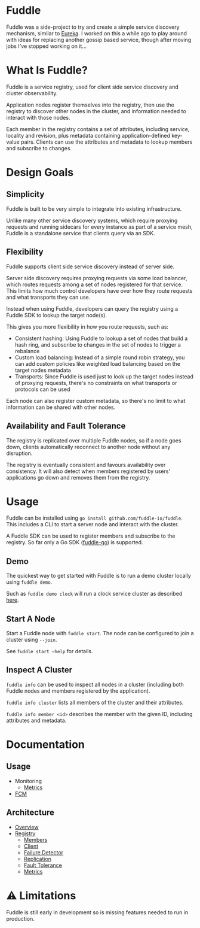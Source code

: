 # Fuddle
Fuddle was a side-project to try and create a simple service discovery mechanism, similar to
[Eureka](https://github.com/Netflix/eureka). I worked on this a while ago to play
around with ideas for replacing another gossip based service, though after moving jobs
I've stopped working on it...

# What Is Fuddle?
Fuddle is a service registry, used for client side service discovery and cluster
observability.

Application nodes register themselves into the registry, then use the registry
to discover other nodes in the cluster, and information needed to interact with
those nodes.

Each member in the registry contains a set of attributes, including service,
locality and revision, plus metadata containing application-defined key-value
pairs. Clients can use the attributes and metadata to lookup members and
subscribe to changes.

# Design Goals

## Simplicity
Fuddle is built to be very simple to integrate into existing infrastructure.

Unlike many other service discovery systems, which require proxying requests and
running sidecars for every instance as part of a service mesh, Fuddle is a
standalone service that clients query via an SDK. 

## Flexibility
Fuddle supports client side service discovery instead of server side.

Server side discovery requires proxying requests via some load balancer, which
routes requests among a set of nodes registered for that service. This limits
how much control developers have over how they route requests and what
transports they can use.

Instead when using Fuddle, developers can query the registry using a Fuddle SDK
to lookup the target node(s).

This gives you more flexibility in how you route requests, such as:
* Consistent hashing: Using Fuddle to lookup a set of nodes that build a hash
ring, and subscribe to changes in the set of nodes to trigger a rebalance
* Custom load balancing: Instead of a simple round robin strategy, you can add
custom policies like weighted load balancing based on the target nodes metadata
* Transports: Since Fuddle is used just to look up the target nodes instead of
proxying requests, there's no constraints on what transports or protocols can be
used

Each node can also register custom metadata, so there's no limit to what
information can be shared with other nodes.

## Availability and Fault Tolerance
The registry is replicated over multiple Fuddle nodes, so if a node goes down,
clients automatically reconnect to another node without any disruption.

The registry is eventually consistent and favours availability over consistency.
It will also detect when members registered by users' applications go down and
removes them from the registry.

# Usage
Fuddle can be installed using `go install github.com/fuddle-io/fuddle`. This
includes a CLI to start a server node and interact with the cluster.

A Fuddle SDK can be used to register members and subscribe to the registry. So
far only a Go SDK ([fuddle-go](https://github.com/fuddle-io/fuddle-go)) is supported.

## Demo
The quickest way to get started with Fuddle is to run a demo cluster locally
using `fuddle demo`.

Such as `fuddle demo clock` will run a clock service cluster as described
[here](demos/clock/README.md).

## Start A Node
Start a Fuddle node with `fuddle start`. The node can be configured to join a
cluster using `--join`.

See `fuddle start –help` for details.

## Inspect A Cluster
`fuddle info` can be used to inspect all nodes in a cluster (including both
Fuddle nodes and members registered by the application).

`fuddle info cluster` lists all members of the cluster and their attributes.

`fuddle info member <id>` describes the member with the given ID, including
attributes and metadata.

# Documentation

## Usage
* Monitoring
  * [Metrics](./docs/usage/monitoring/metrics.md)
* [FCM](./docs/usage/fcm.md)

## Architecture
* [Overview](./docs/architecture/overview.md)
* [Registry](./docs/architecture/registry/registry.md)
	* [Members](./docs/architecture/registry/members.md)
	* [Client](./docs/architecture/registry/client.md)
	* [Failure Detector](./docs/architecture/registry/failure_detector.md)
	* [Replication](./docs/architecture/registry/replication.md)
	* [Fault Tolerance](./docs/architecture/registry/fault_tolerance.md)
	* [Metrics](./docs/architecture/registry/metrics.md)

# :warning: Limitations
Fuddle is still early in development so is missing features needed to run in
production.
